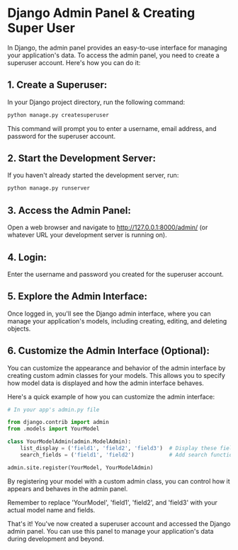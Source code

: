 # Django Admin Panel & Creating Super User

In Django, the admin panel provides an easy-to-use interface for managing your application's data. To access the admin panel, you need to create a superuser account. Here's how you can do it:

## 1. Create a Superuser:

In your Django project directory, run the following command:

```bash
python manage.py createsuperuser
```

This command will prompt you to enter a username, email address, and password for the superuser account.

## 2. Start the Development Server:

If you haven't already started the development server, run:

```bash
python manage.py runserver
```

## 3. Access the Admin Panel:

Open a web browser and navigate to http://127.0.0.1:8000/admin/ (or whatever URL your development server is running on).

## 4. Login:

Enter the username and password you created for the superuser account.

## 5. Explore the Admin Interface:

Once logged in, you'll see the Django admin interface, where you can manage your application's models, including creating, editing, and deleting objects.

## 6. Customize the Admin Interface (Optional):

You can customize the appearance and behavior of the admin interface by creating custom admin classes for your models. This allows you to specify how model data is displayed and how the admin interface behaves.

Here's a quick example of how you can customize the admin interface:

```python
# In your app's admin.py file

from django.contrib import admin
from .models import YourModel

class YourModelAdmin(admin.ModelAdmin):
    list_display = ('field1', 'field2', 'field3')  # Display these fields in the list view
    search_fields = ('field1', 'field2')           # Add search functionality for these fields

admin.site.register(YourModel, YourModelAdmin)
```

By registering your model with a custom admin class, you can control how it appears and behaves in the admin panel.

Remember to replace 'YourModel', 'field1', 'field2', and 'field3' with your actual model name and fields.

That's it! You've now created a superuser account and accessed the Django admin panel. You can use this panel to manage your application's data during development and beyond.